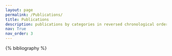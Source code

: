 ```yaml
---
layout: page
permalink: /Publications/
title: Publications
description: publications by categories in reversed chronological order. generated by jekyll-scholar.
nav: True
nav_order: 3
---
```

<!-- _pages/publications.md -->

<div class="publications">

{% bibliography %}

</div>
